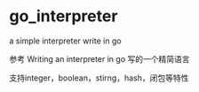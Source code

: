 # go_interpreter
a simple interpreter write in go 

参考 Writing an interpreter in go 写的一个精简语言

支持integer，boolean，stirng，hash，闭包等特性
